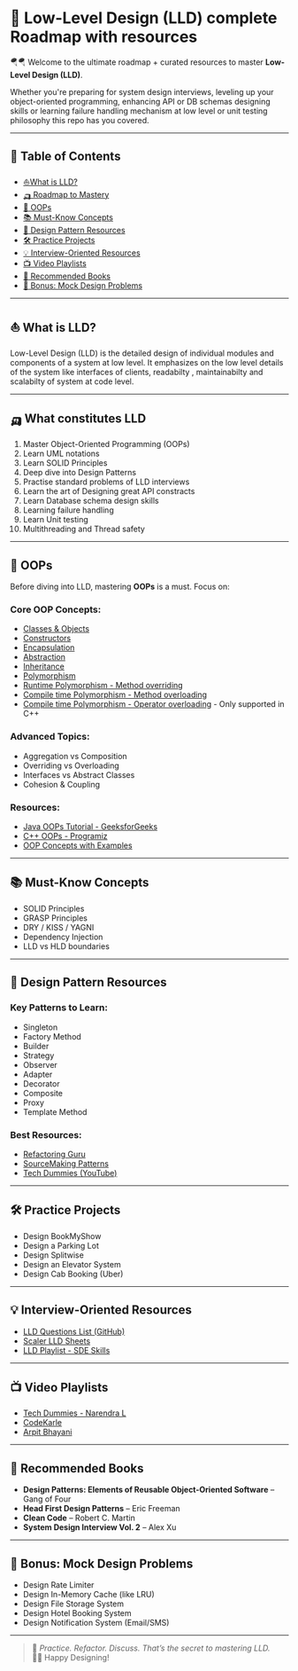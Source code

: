 # 🎠 Low-Level Design (LLD) complete Roadmap with resources

🪂🪂  Welcome to the ultimate roadmap + curated resources to master **Low-Level Design (LLD)**. 

Whether you're preparing for system design interviews, leveling up your object-oriented programming, enhancing API or DB schemas designing skills or learning failure handling mechanism at low level or unit testing philosophy this repo has you covered.

---

## 📘 Table of Contents

- [⛵What is LLD?](#-what-is-lld)
- [🛺 Roadmap to Mastery](#-what-constitutes-lld)
- [🧱 OOPs](#-oops)
- [📚 Must-Know Concepts](#-must-know-concepts)
- [🎯 Design Pattern Resources](#-design-pattern-resources)
- [🛠 Practice Projects](#-practice-projects)
- [💡 Interview-Oriented Resources](#-interview-oriented-resources)
- [📺 Video Playlists](#-video-playlists)
- [📖 Recommended Books](#-recommended-books)
- [🚀 Bonus: Mock Design Problems](#-bonus-mock-design-problems)

---

## ⛵ What is LLD?

Low-Level Design (LLD) is the detailed design of individual modules and components of a system at low level. It emphasizes on the low level details of the system like interfaces of clients, readabilty , maintainabilty and scalabilty of system at code level.

---

## 🛺 What constitutes LLD

1. Master Object-Oriented Programming (OOPs)
2. Learn UML notations
3. Learn SOLID Principles
4. Deep dive into Design Patterns
5. Practise standard problems of LLD interviews
6. Learn the art of Designing great API constracts
7. Learn Database schema design skills
8. Learning failure handling
9. Learn Unit testing
10. Multithreading and Thread safety


---

## 🧱 OOPs

Before diving into LLD, mastering **OOPs** is a must. Focus on:

### Core OOP Concepts:
- [Classes & Objects](https://www.geeksforgeeks.org/classes-objects-java/)
- [Constructors](https://www.geeksforgeeks.org/constructors-in-java/)
- [Encapsulation](https://www.geeksforgeeks.org/encapsulation-in-java/)
- [Abstraction](https://www.geeksforgeeks.org/abstraction-in-java-2/)
- [Inheritance](https://www.geeksforgeeks.org/inheritance-in-java/)
- [Polymorphism](https://www.geeksforgeeks.org/polymorphism-in-java/)
- [Runtime Polymorphism - Method overriding](https://www.geeksforgeeks.org/overriding-in-java/)
- [Compile time Polymorphism - Method overloading](https://www.geeksforgeeks.org/method-overloading-in-java/)
- [Compile time Polymorphism - Operator overloading](https://www.geeksforgeeks.org/operator-overloading-cpp/)  - Only supported in C++


### Advanced Topics:
- Aggregation vs Composition
- Overriding vs Overloading
- Interfaces vs Abstract Classes
- Cohesion & Coupling

### Resources:
- [Java OOPs Tutorial - GeeksforGeeks](https://www.geeksforgeeks.org/object-oriented-programming-oops-concept-in-java/)
- [C++ OOPs - Programiz](https://www.programiz.com/cpp-programming/object-oriented-programming)
- [OOP Concepts with Examples](https://www.educative.io/blog/object-oriented-programming)

---

## 📚 Must-Know Concepts

- SOLID Principles
- GRASP Principles
- DRY / KISS / YAGNI
- Dependency Injection
- LLD vs HLD boundaries

---

## 🎯 Design Pattern Resources

### Key Patterns to Learn:

- Singleton
- Factory Method
- Builder
- Strategy
- Observer
- Adapter
- Decorator
- Composite
- Proxy
- Template Method

### Best Resources:

- [Refactoring Guru](https://refactoring.guru/design-patterns)
- [SourceMaking Patterns](https://sourcemaking.com/design_patterns)
- [Tech Dummies (YouTube)](https://www.youtube.com/@TechDummiesNarendraL)

---

## 🛠 Practice Projects

- Design BookMyShow
- Design a Parking Lot
- Design Splitwise
- Design an Elevator System
- Design Cab Booking (Uber)

---

## 💡 Interview-Oriented Resources

- [LLD Questions List (GitHub)](https://github.com/tssovi/low-level-design-primer)
- [Scaler LLD Sheets](https://www.scaler.com/topics/low-level-design/)
- [LLD Playlist - SDE Skills](https://www.youtube.com/@SDESkills)

---

## 📺 Video Playlists

- [Tech Dummies - Narendra L](https://www.youtube.com/@TechDummiesNarendraL)
- [CodeKarle](https://www.youtube.com/@codekarle)
- [Arpit Bhayani](https://www.youtube.com/@arpitbhayani)

---

## 📖 Recommended Books

- **Design Patterns: Elements of Reusable Object-Oriented Software** – Gang of Four  
- **Head First Design Patterns** – Eric Freeman  
- **Clean Code** – Robert C. Martin  
- **System Design Interview Vol. 2** – Alex Xu

---

## 🚀 Bonus: Mock Design Problems

- Design Rate Limiter  
- Design In-Memory Cache (like LRU)  
- Design File Storage System  
- Design Hotel Booking System  
- Design Notification System (Email/SMS)

---

> 🔁 _Practice. Refactor. Discuss. That’s the secret to mastering LLD._  
> 👨‍💻 Happy Designing!
